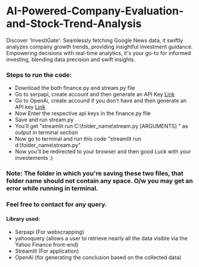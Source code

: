# AI-Powered-Company-Evaluation-and-Stock-Trend-Analysis
Discover 'InvestiGate': Seamlessly fetching Google News data, it swiftly analyzes company growth trends, providing insightful investment guidance. Empowering decisions with real-time analytics, it's your go-to for informed investing, blending data precision and swift insights.


### Steps to run the code:
* Download the both finance.py and stream.py file
* Go to serpapi, create account and then generate an API Key [Link](https://serpapi.com/manage-api-key)
* Go to OpenAi, create accound if you don't have and then generate an API key [Link](https://platform.openai.com/api-keys)
* Now Enter the respective api keys in the finance.py file
* Save and run stream.py
* You'll get "streamlit run C:\folder_name\stream.py [ARGUMENTS] " as output in terminal section
* Now go to terminal and run this code "streamlit run d:\folder_name\stream.py"
* Now you'll be redirected to your browser and then good Luck with your investements :)


### Note: The folder in which you're saving these two files, that folder name should not contain any space. O/w you may get an error while running in terminal. 
### Feel free to contact for any query.

#### Library used:
* Serpapi (For webscrapping)
* yahooquery (allows a user to retrieve nearly all the data visible via the Yahoo Finance front-end)
* Streamlit (For application)
* OpenAi (for generating the conclusion based on the collected data)
